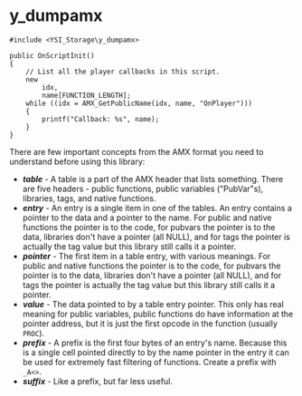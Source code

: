 # y_dumpamx

```pawn
#include <YSI_Storage\y_dumpamx>

public OnScriptInit()
{
	// List all the player callbacks in this script.
	new
		idx,
		name[FUNCTION_LENGTH];
	while ((idx = AMX_GetPublicName(idx, name, "OnPlayer")))
	{
		printf("Callback: %s", name);
	}
}
```

There are few important concepts from the AMX format you need to understand before using this library:

* ***table*** - A table is a part of the AMX header that lists something.  There are five headers - public functions, public variables ("PubVar"s), libraries, tags, and native functions.
* ***entry*** - An entry is a single item in one of the tables.  An entry contains a pointer to the data and a pointer to the name.  For public and native functions the pointer is to the code, for pubvars the pointer is to the data, libraries don't have a pointer (all NULL), and for tags the pointer is actually the tag value but this library still calls it a pointer.
* ***pointer*** - The first item in a table entry, with various meanings.  For public and native functions the pointer is to the code, for pubvars the pointer is to the data, libraries don't have a pointer (all NULL), and for tags the pointer is actually the tag value but this library still calls it a pointer.
* ***value*** - The data pointed to by a table entry pointer.  This only has real meaning for public variables, public functions do have information at the pointer address, but it is just the first opcode in the function (usually `PROC`).
* ***prefix*** - A prefix is the first four bytes of an entry's name.  Because this is a single cell pointed directly to by the name pointer in the entry it can be used for extremely fast filtering of functions.  Create a prefix with `_A<>`.
* ***suffix*** - Like a prefix, but far less useful.



